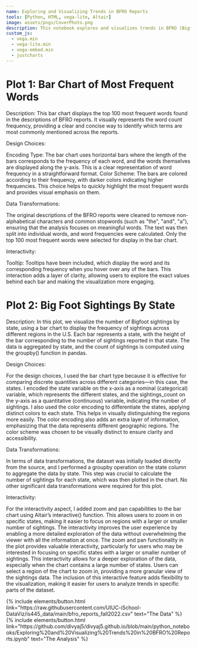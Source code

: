 ```yaml
---
name: Exploring and Visualizing Trends in BFRO Reports
tools: [Python, HTML, vega-lite, Altair]
image: assets/pngs/CoverPhoto.png
description: This notebook explores and visualizes trends in BFRO (Bigfoot Field Researchers Organization) reports, using data analysis and interactive visualizations to uncover patterns over time and across various factors.
custom_js:
  - vega.min
  - vega-lite.min
  - vega-embed.min
  - justcharts
---
```



# Plot 1: Bar Chart of Most Frequent Words
Description: This bar chart displays the top 100 most frequent words found in the descriptions of BFRO reports. It visually represents the word count frequency, providing a clear and concise way to identify which terms are most commonly mentioned across the reports.

Design Choices:

Encoding Type: The bar chart uses horizontal bars where the length of the bars corresponds to the frequency of each word, and the words themselves are displayed along the y-axis. This is a clear representation of word frequency in a straightforward format.
Color Scheme: The bars are colored according to their frequency, with darker colors indicating higher frequencies. This choice helps to quickly highlight the most frequent words and provides visual emphasis on them.

Data Transformations:

The original descriptions of the BFRO reports were cleaned to remove non-alphabetical characters and common stopwords (such as "the", "and", "a"), ensuring that the analysis focuses on meaningful words. The text was then split into individual words, and word frequencies were calculated. Only the top 100 most frequent words were selected for display in the bar chart.

Interactivity:

Tooltip: Tooltips have been included, which display the word and its corresponding frequency when you hover over any of the bars. This interaction adds a layer of clarity, allowing users to explore the exact values behind each bar and making the visualization more engaging.

<vegachart schema-url="{{ site.baseurl }}/assets/json/wordchart.json" style="width: 100%"></vegachart>

# Plot 2: Big Foot Sightings By State

Description: In this plot, we visualize the number of Bigfoot sightings by state, using a bar chart to display the frequency of sightings across different regions in the U.S. Each bar represents a state, with the height of the bar corresponding to the number of sightings reported in that state. The data is aggregated by state, and the count of sightings is computed using the groupby() function in pandas.

Design Choices:

For the design choices, I used the bar chart type because it is effective for comparing discrete quantities across different categories—in this case, the states. I encoded the state variable on the x-axis as a nominal (categorical) variable, which represents the different states, and the sightings_count on the y-axis as a quantitative (continuous) variable, indicating the number of sightings. I also used the color encoding to differentiate the states, applying distinct colors to each state. This helps in visually distinguishing the regions more easily. The color encoding also adds an extra layer of information, emphasizing that the data represents different geographic regions. The color scheme was chosen to be visually distinct to ensure clarity and accessibility.

Data Transformations:

In terms of data transformations, the dataset was initially loaded directly from the source, and I performed a groupby operation on the state column to aggregate the data by state. This step was crucial to calculate the number of sightings for each state, which was then plotted in the chart. No other significant data transformations were required for this plot.

Interactivity:

For the interactivity aspect, I added zoom and pan capabilities to the bar chart using Altair’s interactive() function. This allows users to zoom in on specific states, making it easier to focus on regions with a larger or smaller number of sightings. The interactivity improves the user experience by enabling a more detailed exploration of the data without overwhelming the viewer with all the information at once. The zoom and pan functionality in the plot provides valuable interactivity, particularly for users who may be interested in focusing on specific states with a larger or smaller number of sightings. This interactivity allows for a deeper exploration of the data, especially when the chart contains a large number of states. Users can select a region of the chart to zoom in, providing a more granular view of the sightings data. The inclusion of this interactive feature adds flexibility to the visualization, making it easier for users to analyze trends in specific parts of the dataset.

<vegachart schema-url="{{ site.baseurl }}/assets/json/BigfootSightingsbyState.json" style="width: 100%"></vegachart>


<div class="left">
{% include elements/button.html link="https://raw.githubusercontent.com/UIUC-iSchool-DataViz/is445_data/main/bfro_reports_fall2022.csv" text="The Data" %}
</div>

<div class="right">
{% include elements/button.html link="https://github.com/divyaj5/divyaj5.github.io/blob/main/python_notebooks/Exploring%20and%20Visualizing%20Trends%20in%20BFRO%20Reports.ipynb" text="The Analysis" %}
</div>

